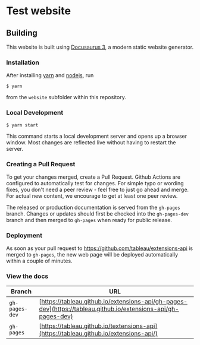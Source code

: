 # Test website


## Building

This website is built using [Docusaurus 3](https://docusaurus.io/), a modern static website generator.

### Installation

After installing [yarn](https://yarnpkg.com/) and [nodejs](https://nodejs.org/en/download/package-manager), run

```
$ yarn
```

from the `website` subfolder within this repository.

### Local Development

```
$ yarn start
```

This command starts a local development server and opens up a browser window. Most changes are reflected live without having to restart the server.

### Creating a Pull Request

To get your changes merged, create a Pull Request.
Github Actions are configured to automatically test for changes.
For simple typo or wording fixes, you don't need a peer review - feel free to just go ahead and merge.
For actual new content, we encourage to get at least one peer review.

The released or production documentation is served from the `gh-pages` branch.
Changes or updates should first be checked into the `gh-pages-dev` branch and then merged to `gh-pages` when ready for public release.

### Deployment

As soon as your pull request to https://github.com/tableau/extensions-api is merged to `gh-pages`, the new web page will be deployed automatically within a couple of minutes.

### View the docs

| Branch | URL |
|---- |---- |
| `gh-pages-dev` | [https://tableau.github.io/extensions-api/gh-pages-dev](https://tableau.github.io/extensions-api/gh-pages-dev) |
| `gh-pages` | [https://tableau.github.io/textensions-api](https://tableau.github.io/extensions-api/)  |
